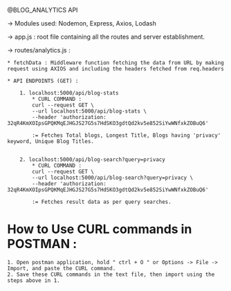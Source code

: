 @BLOG_ANALYTICS API

-> Modules used: Nodemon, Express, Axios, Lodash

-> app.js : root file containing all the routes and server establishment.

-> routes/analytics.js :
    
    * fetchData : Middleware function fetching the data from URL by making request using AXIOS and including the headers fetched from req.headers

    * API ENDPOINTS (GET) :
        
        1. localhost:5000/api/blog-stats
            * CURL COMMAND :
            curl --request GET \
            --url localhost:5000/api/blog-stats \
            --header 'authorization: 32qR4KmXOIpsGPQKMqEJHGJS27G5s7HdSKO3gdtQd2kv5e852SiYwWNfxkZOBuQ6'

            := Fetches Total blogs, Longest Title, Blogs having 'privacy' keyword, Unique Blog Titles.


        2. localhost:5000/api/blog-search?query=privacy
            * CURL COMMAND :
            curl --request GET \
            --url localhost:5000/api/blog-search?query=privacy \
            --header 'authorization: 32qR4KmXOIpsGPQKMqEJHGJS27G5s7HdSKO3gdtQd2kv5e852SiYwWNfxkZOBuQ6'

            := Fetches result data as per query searches.


# How to Use CURL commands in POSTMAN :
    1. Open postman application, hold " ctrl + O " or Options -> File -> Import, and paste the CURL command.
    2. Save these CURL commands in the text file, then import using the steps above in 1.